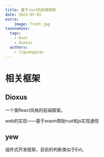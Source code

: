 ```yaml
---
title: 基于rust的前端框架
date: 2023-05-03
extra:
    image: front.jpg
taxonomies:
  tags:
    - Rust
    - dioxus
  authors:
    - liguangqiao
---
```


#  相关框架

## Dioxus

一个类React风格的前端框架。

web的实现——基于wasm帮助rust和js实现通信

## yew

组件式开发框架，目前的判断类似于Ext。
